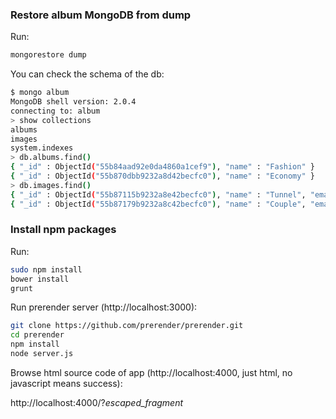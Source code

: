 ### Restore album MongoDB from dump

Run:

```sh
mongorestore dump
```

You can check the schema of the db:

```sh
$ mongo album
MongoDB shell version: 2.0.4
connecting to: album
> show collections
albums
images
system.indexes
> db.albums.find()
{ "_id" : ObjectId("55b84aad92e0da4860a1cef9"), "name" : "Fashion" }
{ "_id" : ObjectId("55b870dbb9232a8d42becfc0"), "name" : "Economy" }
> db.images.find()
{ "_id" : ObjectId("55b87115b9232a8e42becfc0"), "name" : "Tunnel", "email" : "mike@mikeneder.me", "file_name" : "01-tunnel.jpg", "album_id" : ObjectId("55b84aad92e0da4860a1cef9") }
{ "_id" : ObjectId("55b87179b9232a8c42becfc0"), "name" : "Couple", "email" : "mike@mikeneder.me", "file_name" : "02-couple.jpg", "album_id" : ObjectId("55b84aad92e0da4860a1cef9") }
```

### Install npm packages

Run:

```sh
sudo npm install
bower install
grunt
```

Run prerender server (http://localhost:3000):

```sh
git clone https://github.com/prerender/prerender.git
cd prerender
npm install
node server.js
```

Browse html source code of app (http://localhost:4000, just html, no javascript means success):

http://localhost:4000/?_escaped_fragment_